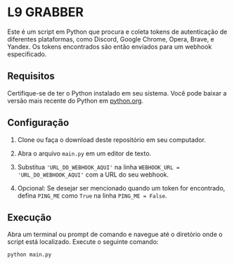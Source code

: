# L9 GRABBER

Este é um script em Python que procura e coleta tokens de autenticação de diferentes plataformas, como Discord, Google Chrome, Opera, Brave, e Yandex. Os tokens encontrados são então enviados para um webhook especificado.

## Requisitos

Certifique-se de ter o Python instalado em seu sistema. Você pode baixar a versão mais recente do Python em [python.org](https://www.python.org/).

## Configuração

1. Clone ou faça o download deste repositório em seu computador.

2. Abra o arquivo `main.py` em um editor de texto.

3. Substitua `'URL_DO_WEBHOOK_AQUI'` na linha `WEBHOOK_URL = 'URL_DO_WEBHOOK_AQUI'` com a URL do seu webhook.

4. Opcional: Se desejar ser mencionado quando um token for encontrado, defina `PING_ME` como `True` na linha `PING_ME = False`.

## Execução

Abra um terminal ou prompt de comando e navegue até o diretório onde o script está localizado. Execute o seguinte comando:

```bash
python main.py
